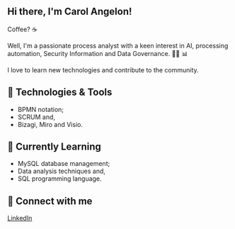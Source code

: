## Hi there, I'm Carol Angelon!

Coffee? ☕


Well, I'm a passionate process analyst with a keen interest in AI, processing automation, Security Information and Data Governance. :man_technologist: :bar_chart: 

I love to learn new technologies and contribute to the community. 

## 🔧 Technologies & Tools

- BPMN notation;
- SCRUM and,
- Bizagi, Miro and Visio.

## 🌱 Currently Learning

- MySQL database management;
- Data analysis techniques and,
- SQL programming language.

## 📱 Connect with me

[LinkedIn](https://www.linkedin.com/in/ana-carolina-angelon-79688a150/)
